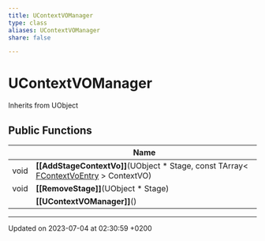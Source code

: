 ```yaml
---
title: UContextVOManager
type: class
aliases: UContextVOManager
share: false

---
```


# UContextVOManager





Inherits from UObject

## Public Functions

|                | Name           |
| -------------- | -------------- |
| void | **[[AddStageContextVo]]**(UObject * Stage, const TArray< [FContextVoEntry](/docs/SDK/Source/Classes/structFContextVoEntry.md) > ContextVO) |
| void | **[[RemoveStage]]**(UObject * Stage) |
| | **[[UContextVOManager]]**() |

-------------------------------

Updated on 2023-07-04 at 02:30:59 +0200